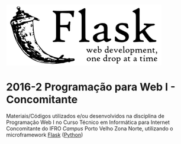 ![Logo Flask](flask.png)
 
# 2016-2 Programação para Web I - Concomitante
Materiais/Códigos utilizados e/ou desenvolvidos na disciplina de Programação Web I no Curso Técnico em Informática para Internet Concomitante do IFRO _Campus_ Porto Velho Zona Norte, utilizando o microframework [Flask](http://flask.pocoo.org/) ([Python](https://www.python.org/))
